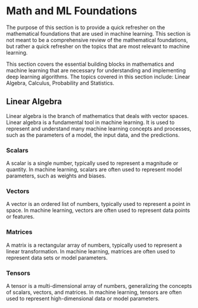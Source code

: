 # Math and ML Foundations
The purpose of this section is to provide a quick refresher on the mathematical foundations that are used in machine learning. This section is not meant to be a comprehensive review of the mathematical foundations, but rather a quick refresher on the topics that are most relevant to machine learning.

This section covers the essential building blocks in mathematics and machine learning that are necessary for understanding and implementing deep learning algorithms. The topics covered in this section include: Linear Algebra, Calculus, Probability and Statistics.

## Linear Algebra
Linear algebra is the branch of mathematics that deals with vector spaces. Linear algebra is a fundamental tool in machine learning. It is used to represent and understand many machine learning concepts and processes, such as the parameters of a model, the input data, and the predictions.

### Scalars
A scalar is a single number, typically used to represent a magnitude or quantity. In machine learning, scalars are often used to represent model parameters, such as weights and biases.

### Vectors
A vector is an ordered list of numbers, typically used to represent a point in space. In machine learning, vectors are often used to represent data points or features.

### Matrices
A matrix is a rectangular array of numbers, typically used to represent a linear transformation. In machine learning, matrices are often used to represent data sets or model parameters.

### Tensors
A tensor is a multi-dimensional array of numbers, generalizing the concepts of scalars, vectors, and matrices. In machine learning, tensors are often used to represent high-dimensional data or model parameters.